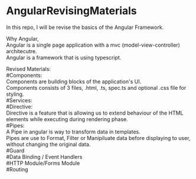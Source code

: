 # AngularRevisingMaterials
In this repo, I will be revise the basics of the Angular Framework.

Why Angular,
<br>Angular is a single page application with a mvc (model-view-controller) architecutre.
<br>Angular is a framework that is using typescript.

Revised Materials:
<br>#Components:<br>Components are building blocks of the application's UI. <br>Components consists of 3 files, .html, .ts, spec.ts and optional .css file for styling.
<br>#Services:
<br>#Directive:<br>Directive is a feature that is allowing us to extend behaviour of the HTML elements while executing during rendering phase.
<br>#Pipes:<br> A Pipe in angular is way to transform data in templates.<br>Pipes are use to Format, Filter or Manipiluate data before displaying to user, without changing the original data.
<br>#Guard
<br>#Data Binding / Event Handlers
<br>#HTTP Module/Forms Module
<br>#Routing
